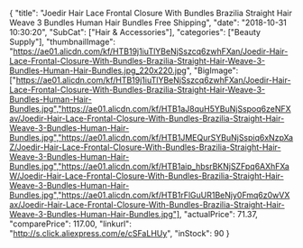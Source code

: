 {
	"title": "Joedir Hair Lace Frontal Closure With Bundles  Brazilia Straight Hair Weave 3 Bundles Human Hair Bundles Free Shipping",
	"date": "2018-10-31 10:30:20",
	"SubCat": ["Hair & Accessories"],
	"categories": ["Beauty Supply"],
	"thumbnailImage": "https://ae01.alicdn.com/kf/HTB19j1iuTlYBeNjSszcq6zwhFXan/Joedir-Hair-Lace-Frontal-Closure-With-Bundles-Brazilia-Straight-Hair-Weave-3-Bundles-Human-Hair-Bundles.jpg_220x220.jpg",
	"BigImage": ["https://ae01.alicdn.com/kf/HTB19j1iuTlYBeNjSszcq6zwhFXan/Joedir-Hair-Lace-Frontal-Closure-With-Bundles-Brazilia-Straight-Hair-Weave-3-Bundles-Human-Hair-Bundles.jpg","https://ae01.alicdn.com/kf/HTB1aJ8quH5YBuNjSspoq6zeNFXav/Joedir-Hair-Lace-Frontal-Closure-With-Bundles-Brazilia-Straight-Hair-Weave-3-Bundles-Human-Hair-Bundles.jpg","https://ae01.alicdn.com/kf/HTB1JMEQurSYBuNjSspiq6xNzpXaZ/Joedir-Hair-Lace-Frontal-Closure-With-Bundles-Brazilia-Straight-Hair-Weave-3-Bundles-Human-Hair-Bundles.jpg","https://ae01.alicdn.com/kf/HTB1aip_hbsrBKNjSZFpq6AXhFXaW/Joedir-Hair-Lace-Frontal-Closure-With-Bundles-Brazilia-Straight-Hair-Weave-3-Bundles-Human-Hair-Bundles.jpg","https://ae01.alicdn.com/kf/HTB1rFlGuUR1BeNjy0Fmq6z0wVXax/Joedir-Hair-Lace-Frontal-Closure-With-Bundles-Brazilia-Straight-Hair-Weave-3-Bundles-Human-Hair-Bundles.jpg"],
	"actualPrice": 71.37,
	"comparePrice": 117.00,
	"linkurl": "http://s.click.aliexpress.com/e/cSFaLHUy",
	"inStock": 90
}
